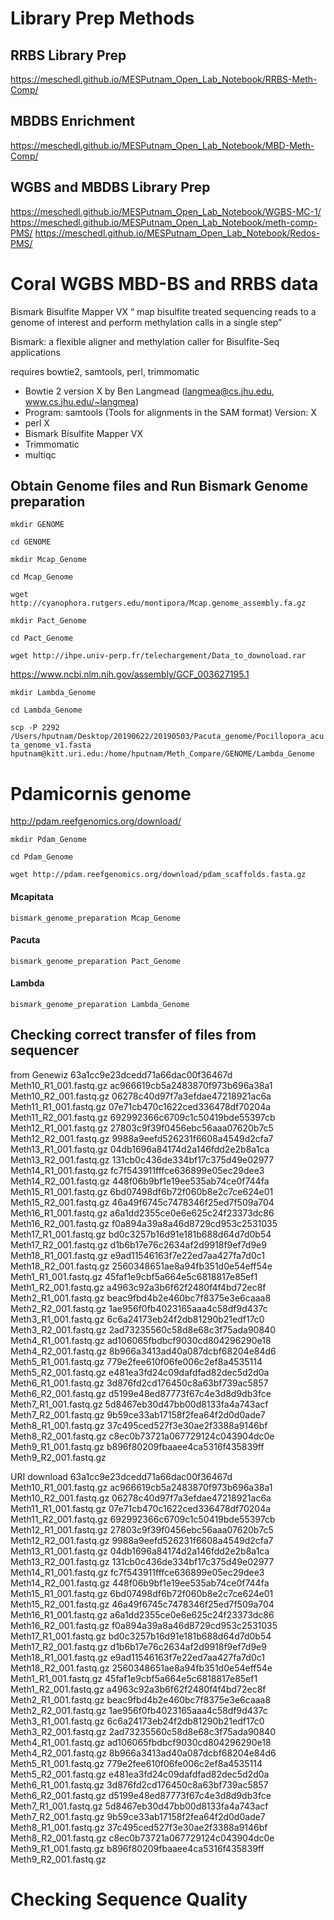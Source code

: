 # Library Prep Methods
## RRBS Library Prep
https://meschedl.github.io/MESPutnam_Open_Lab_Notebook/RRBS-Meth-Comp/

## MBDBS Enrichment
https://meschedl.github.io/MESPutnam_Open_Lab_Notebook/MBD-Meth-Comp/

## WGBS and MBDBS Library Prep
https://meschedl.github.io/MESPutnam_Open_Lab_Notebook/WGBS-MC-1/
https://meschedl.github.io/MESPutnam_Open_Lab_Notebook/meth-comp-PMS/
https://meschedl.github.io/MESPutnam_Open_Lab_Notebook/Redos-PMS/

# Coral WGBS MBD-BS and RRBS data

Bismark Bisulfite Mapper VX “ map bisulfite treated sequencing reads to a genome of interest and perform methylation calls in a single step”

Bismark: a flexible aligner and methylation caller for Bisulfite-Seq applications

requires bowtie2, samtools, perl, trimmomatic

* Bowtie 2 version X by Ben Langmead (langmea@cs.jhu.edu, www.cs.jhu.edu/~langmea)
* Program: samtools (Tools for alignments in the SAM format) Version: X
* perl X 
* Bismark Bisulfite Mapper VX 
* Trimmomatic
* multiqc

## Obtain Genome files and Run Bismark Genome preparation
`mkdir GENOME`

`cd GENOME`

`mkdir Mcap_Genome`

`cd Mcap_Genome`

`wget http://cyanophora.rutgers.edu/montipora/Mcap.genome_assembly.fa.gz`

`mkdir Pact_Genome`

`cd Pact_Genome`

`wget http://ihpe.univ-perp.fr/telechargement/Data_to_downoload.rar `

https://www.ncbi.nlm.nih.gov/assembly/GCF_003627195.1

`mkdir Lambda_Genome`

`cd Lambda_Genome`

`scp -P 2292  /Users/hputnam/Desktop/20190622/20190503/Pacuta_genome/Pocillopora_acuta_genome_v1.fasta hputnam@kitt.uri.edu:/home/hputnam/Meth_Compare/GENOME/Lambda_Genome
`

# Pdamicornis genome

http://pdam.reefgenomics.org/download/

`mkdir Pdam_Genome`

`cd Pdam_Genome`

`wget http://pdam.reefgenomics.org/download/pdam_scaffolds.fasta.gz`

#### Mcapitata 
``bismark_genome_preparation Mcap_Genome`` 

#### Pacuta 
``bismark_genome_preparation Pact_Genome`` 

#### Lambda 
``bismark_genome_preparation Lambda_Genome`` 

## Checking correct transfer of files from sequencer

from Genewiz
63a1cc9e23dcedd71a66dac00f36467d  Meth10_R1_001.fastq.gz
ac966619cb5a2483870f973b696a38a1  Meth10_R2_001.fastq.gz
06278c40d97f7a3efdae47218921ac6a  Meth11_R1_001.fastq.gz
07e71cb470c1622ced336478df70204a  Meth11_R2_001.fastq.gz
692992366c6709c1c50419bde55397cb  Meth12_R1_001.fastq.gz
27803c9f39f0456ebc56aaa07620b7c5  Meth12_R2_001.fastq.gz
9988a9eefd526231f6608a4549d2cfa7  Meth13_R1_001.fastq.gz
04db1696a84174d2a146fdd2e2b8a1ca  Meth13_R2_001.fastq.gz
131cb0c436de334bf17c375d49e02977  Meth14_R1_001.fastq.gz
fc7f543911fffce636899e05ec29dee3  Meth14_R2_001.fastq.gz
448f06b9bf1e19ee535ab74ce0f744fa  Meth15_R1_001.fastq.gz
6bd07498df6b72f060b8e2c7ce624e01  Meth15_R2_001.fastq.gz
46a49f6745c7478346f25ed7f509a704  Meth16_R1_001.fastq.gz
a6a1dd2355ce0e6e625c24f23373dc86  Meth16_R2_001.fastq.gz
f0a894a39a8a46d8729cd953c2531035  Meth17_R1_001.fastq.gz
bd0c3257b16d91e181b688d64d7d0b54  Meth17_R2_001.fastq.gz
d1b6b17e76c2634af2d9918f9ef7d9e9  Meth18_R1_001.fastq.gz
e9ad11546163f7e22ed7aa427fa7d0c1  Meth18_R2_001.fastq.gz
2560348651ae8a94fb351d0e54eff54e  Meth1_R1_001.fastq.gz
45faf1e9cbf5a664e5c6818817e85ef1  Meth1_R2_001.fastq.gz
a4963c92a3b6f62f2480f4f4bd72ec8f  Meth2_R1_001.fastq.gz
beac9fbd4b2e460bc7f8375e3e6caaa8  Meth2_R2_001.fastq.gz
1ae956f0fb4023165aaa4c58df9d437c  Meth3_R1_001.fastq.gz
6c6a24173eb24f2db81290b21edf17c0  Meth3_R2_001.fastq.gz
2ad73235560c58d8e68c3f75ada90840  Meth4_R1_001.fastq.gz
ad106065fbdbcf9030cd804296290e18  Meth4_R2_001.fastq.gz
8b966a3413ad40a087dcbf68204e84d6  Meth5_R1_001.fastq.gz
779e2fee610f06fe006c2ef8a4535114  Meth5_R2_001.fastq.gz
e481ea3fd24c09dafdfad82dec5d2d0a  Meth6_R1_001.fastq.gz
3d876fd2cd176450c8a63bf739ac5857  Meth6_R2_001.fastq.gz
d5199e48ed87773f67c4e3d8d9db3fce  Meth7_R1_001.fastq.gz
5d8467eb30d47bb00d8133fa4a743acf  Meth7_R2_001.fastq.gz
9b59ce33ab17158f2fea64f2d0d0ade7  Meth8_R1_001.fastq.gz
37c495ced527f3e30ae2f3388a9146bf  Meth8_R2_001.fastq.gz
c8ec0b73721a067729124c043904dc0e  Meth9_R1_001.fastq.gz
b896f80209fbaaee4ca5316f435839ff  Meth9_R2_001.fastq.gz


URI download
63a1cc9e23dcedd71a66dac00f36467d  Meth10_R1_001.fastq.gz
ac966619cb5a2483870f973b696a38a1  Meth10_R2_001.fastq.gz
06278c40d97f7a3efdae47218921ac6a  Meth11_R1_001.fastq.gz
07e71cb470c1622ced336478df70204a  Meth11_R2_001.fastq.gz
692992366c6709c1c50419bde55397cb  Meth12_R1_001.fastq.gz
27803c9f39f0456ebc56aaa07620b7c5  Meth12_R2_001.fastq.gz
9988a9eefd526231f6608a4549d2cfa7  Meth13_R1_001.fastq.gz
04db1696a84174d2a146fdd2e2b8a1ca  Meth13_R2_001.fastq.gz
131cb0c436de334bf17c375d49e02977  Meth14_R1_001.fastq.gz
fc7f543911fffce636899e05ec29dee3  Meth14_R2_001.fastq.gz
448f06b9bf1e19ee535ab74ce0f744fa  Meth15_R1_001.fastq.gz
6bd07498df6b72f060b8e2c7ce624e01  Meth15_R2_001.fastq.gz
46a49f6745c7478346f25ed7f509a704  Meth16_R1_001.fastq.gz
a6a1dd2355ce0e6e625c24f23373dc86  Meth16_R2_001.fastq.gz
f0a894a39a8a46d8729cd953c2531035  Meth17_R1_001.fastq.gz
bd0c3257b16d91e181b688d64d7d0b54  Meth17_R2_001.fastq.gz
d1b6b17e76c2634af2d9918f9ef7d9e9  Meth18_R1_001.fastq.gz
e9ad11546163f7e22ed7aa427fa7d0c1  Meth18_R2_001.fastq.gz
2560348651ae8a94fb351d0e54eff54e  Meth1_R1_001.fastq.gz
45faf1e9cbf5a664e5c6818817e85ef1  Meth1_R2_001.fastq.gz
a4963c92a3b6f62f2480f4f4bd72ec8f  Meth2_R1_001.fastq.gz
beac9fbd4b2e460bc7f8375e3e6caaa8  Meth2_R2_001.fastq.gz
1ae956f0fb4023165aaa4c58df9d437c  Meth3_R1_001.fastq.gz
6c6a24173eb24f2db81290b21edf17c0  Meth3_R2_001.fastq.gz
2ad73235560c58d8e68c3f75ada90840  Meth4_R1_001.fastq.gz
ad106065fbdbcf9030cd804296290e18  Meth4_R2_001.fastq.gz
8b966a3413ad40a087dcbf68204e84d6  Meth5_R1_001.fastq.gz
779e2fee610f06fe006c2ef8a4535114  Meth5_R2_001.fastq.gz
e481ea3fd24c09dafdfad82dec5d2d0a  Meth6_R1_001.fastq.gz
3d876fd2cd176450c8a63bf739ac5857  Meth6_R2_001.fastq.gz
d5199e48ed87773f67c4e3d8d9db3fce  Meth7_R1_001.fastq.gz
5d8467eb30d47bb00d8133fa4a743acf  Meth7_R2_001.fastq.gz
9b59ce33ab17158f2fea64f2d0d0ade7  Meth8_R1_001.fastq.gz
37c495ced527f3e30ae2f3388a9146bf  Meth8_R2_001.fastq.gz
c8ec0b73721a067729124c043904dc0e  Meth9_R1_001.fastq.gz
b896f80209fbaaee4ca5316f435839ff  Meth9_R2_001.fastq.gz


# Checking Sequence Quality



